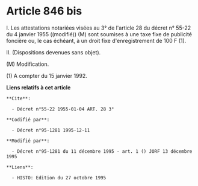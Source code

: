 # Article 846 bis

I. Les attestations notariées visées au 3° de l'article 28 du décret n° 55-22 du 4 janvier 1955 ((modifié)) (M) sont soumises
à une taxe fixe de publicité foncière ou, le cas échéant, à un droit fixe d'enregistrement de 100 F (1).

II. (Dispositions devenues sans objet).

(M) Modification.

(1) A compter du 15 janvier 1992.

**Liens relatifs à cet article**

	**Cite**:

	  - Décret n°55-22 1955-01-04 ART. 28 3°

	**Codifié par**:

	  - Décret n°95-1281 1995-12-11

	**Modifié par**:

	  - Décret n°95-1281 du 11 décembre 1995 - art. 1 () JORF 13 décembre 1995

	**Liens**:

	  - HISTO: Edition du 27 octobre 1995
